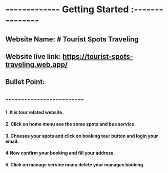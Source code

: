 # ------------- Getting Started :---------------

## Website Name: # Tourist Spots Traveling

## Website live link: https://tourist-spots-traveling.web.app/

## Bullet Point:
## -------------------------
#### 1. It is tour related website.
#### 2. Click on home menu see the some spots and bus service.
#### 3. Choeses your spots and click on booking tour button and login your email.
#### 4.Now confirm your booking and fill your address. 
#### 5. Click on manage service manu delete your manages booking. 